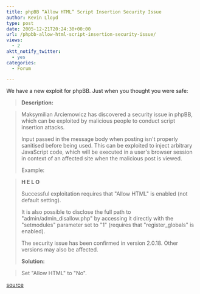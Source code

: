 ```yaml
---
title: phpBB “Allow HTML” Script Insertion Security Issue
author: Kevin Lloyd
type: post
date: 2005-12-21T20:24:30+00:00
url: /phpbb-allow-html-script-insertion-security-issue/
views:
  - 2
aktt_notify_twitter:
  - yes
categories:
  - Forum

---
```

We have a new exploit for phpBB. Just when you thought you were safe:

> **Description:**

> Maksymilian Arciemowicz has discovered a security issue in phpBB, which can be exploited by malicious people to conduct script insertion attacks.
>
> Input passed in the message body when posting isn't properly sanitised before being used. This can be exploited to inject arbitrary JavaScript code, which will be executed in a user's browser session in context of an affected site when the malicious post is viewed.
>
> Example:

>  <b C=">&#8221; onmouseover=&#8221;" X="</b><b ">H E L O </b>
>
> Successful exploitation requires that "Allow HTML" is enabled (not default setting).
>
> It is also possible to disclose the full path to "admin/admin\_disallow.php" by accessing it directly with the "setmodules" parameter set to "1" (requires that "register\_globals" is enabled).
>
> The security issue has been confirmed in version 2.0.18. Other versions may also be affected.
>
> **Solution:**

> Set "Allow HTML" to "No".

[source][1]

 [1]: http://secunia.com/advisories/18125/